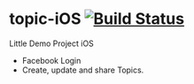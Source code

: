 topic-iOS [![Build Status](https://travis-ci.org/lukae/topic-iOS.svg?branch=master)](https://travis-ci.org/lukae/topic-iOS)
=========

Little Demo Project iOS

- Facebook Login
- Create, update and share Topics.

